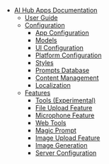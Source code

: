 - [AI Hub Apps Documentation](README.md)
  - [User Guide](user-guide.md)
  - [Configuration]()
    - [App Configuration](apps.md)
    - [Models](models.md)
    - [UI Configuration](ui.md)
    - [Platform Configuration](platform.md)
    - [Styles](styles.md)
    - [Prompts Database](prompts.md)
    - [Content Management](content-management.md)
    - [Localization](localization.md)
  - [Features]()
    - [Tools (Experimental)](tools.md)
    - [File Upload Feature](file-upload-feature.md)
    - [Microphone Feature](microphone-feature.md)
    - [Web Tools](web-tools.md)
    - [Magic Prompt](magic-prompt-feature.md)
    - [Image Upload Feature](image-upload-feature.md)
    - [Image Generation](image-generation-feature.md)
    - [Server Configuration](server-config.md)
